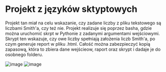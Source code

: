 # Projekt z języków sktyptowych

Projekt tan miał na celu wskazanie, czy zadane liczby z pliku tekstowego są liczbami Smith'a, czy też nie. Projekt realizuje się poprzez basha, gdzie można uruchomić skrpt w Pythonie z zadanymi argumentami wejściowymi. Skrypt ten wskazuje, czy owe liczby spełniają założenia liczb Smith'a, po czym generuje report w pliku .html. Całość można zabezpieczyć kopią zapasową, która to zbiera dane wejścieow, raport oraz skrypt i dadaje je do osobnego folderu.

![image](https://user-images.githubusercontent.com/97993763/233425144-84e90f63-9cce-4ad4-b7b1-e88c6c99e69a.png)
![image](https://user-images.githubusercontent.com/97993763/233433270-e4d578b0-cbff-440c-9f9a-cce1374d1832.png)

